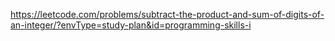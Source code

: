 https://leetcode.com/problems/subtract-the-product-and-sum-of-digits-of-an-integer/?envType=study-plan&id=programming-skills-i
